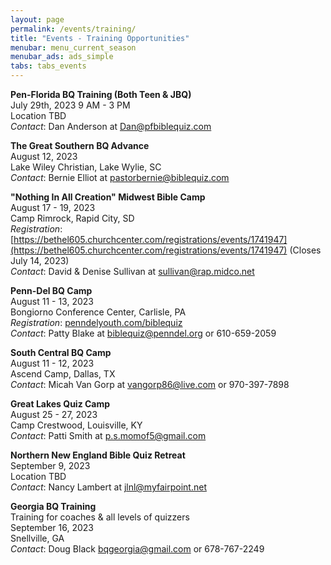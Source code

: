 ```yaml
---
layout: page
permalink: /events/training/
title: "Events - Training Opportunities"
menubar: menu_current_season
menubar_ads: ads_simple
tabs: tabs_events
---
```


**Pen-Florida BQ Training (Both Teen & JBQ)**\
July 29th, 2023 9 AM - 3 PM\
Location TBD\
*Contact*: Dan Anderson at [Dan@pfbiblequiz.com](mailto:Dan@pfbiblequiz.com)

**The Great Southern BQ Advance**\
August 12, 2023\
Lake Wiley Christian, Lake Wylie, SC\
*Contact*: Bernie Elliot at [pastorbernie@biblequiz.com](mailto:pastorbernie@biblequiz.com)

**"Nothing In All Creation" Midwest Bible Camp**\
August 17 - 19, 2023\
Camp Rimrock, Rapid City, SD\
*Registration*: [https://bethel605.churchcenter.com/registrations/events/1741947](https://bethel605.churchcenter.com/registrations/events/1741947) (Closes July 14, 2023)\
*Contact*: David & Denise Sullivan at [sullivan@rap.midco.net](mailto:sullivan@rap.midco.net)

**Penn-Del BQ Camp**\
August 11 - 13, 2023\
Bongiorno Conference Center, Carlisle, PA\
*Registration*: [penndelyouth.com/biblequiz](https://www.penndelyouth.com/biblequiz)\
*Contact*: Patty Blake at [biblequiz@penndel.org](mailto:biblequiz@penndel.org) or 610-659-2059

**South Central BQ Camp**\
August 11 - 12, 2023\
Ascend Camp, Dallas, TX\
*Contact*: Micah Van Gorp at [vangorp86@live.com](mailto:vangorp86@live.com) or 970-397-7898

**Great Lakes Quiz Camp**\
August 25 - 27, 2023\
Camp Crestwood, Louisville, KY\
*Contact*: Patti Smith at [p.s.momof5@gmail.com](mailto:p.s.momof5@gmail.com)

**Northern New England Bible Quiz Retreat**\
September 9, 2023\
Location TBD\
*Contact*: Nancy Lambert at [jlnl@myfairpoint.net](mailto:jlnl@myfairpoint.net)

**Georgia BQ Training**\
Training for coaches & all levels of quizzers\
September 16, 2023\
Snellville, GA\
*Contact*: Doug Black [bqgeorgia@gmail.com](mailto:bqgeorgia@gmail.com) or 678-767-2249